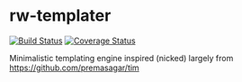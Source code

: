# rw-templater

[![Build Status](https://travis-ci.org/rw251/rw-templater.svg?branch=master)](https://travis-ci.org/rw251/rw-templater)
[![Coverage Status](https://coveralls.io/repos/github/rw251/rw-templater/badge.svg?branch=master)](https://coveralls.io/github/rw251/rw-templater?branch=master)

Minimalistic templating engine inspired (nicked) largely from https://github.com/premasagar/tim

